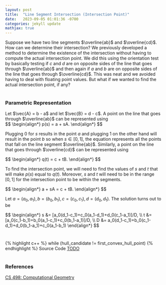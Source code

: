 ```yaml
---
layout: post
title:  "Line Segment Intersection (Intersection Point)"
date:   2023-09-05 01:01:36 -0700
categories: jekyll update
mathjax: true
---
```

Suppose we have two line segments $\overline{ab}$ and $\overline{cd}$. How can we determine their intersection? We previously developed a method to determine the existence of the intersection without having to compute the actual intersection point. We did this using the orientation test by basically testing if $c$ and $d$ are on opposite sides of the line that goes through  $\overline{ab}$ and then again if $a$ and $b$ are on opposite sides of the line that goes through $\overline{cd}$. This was neat and we avoided having to deal with floating point values. But what if we wanted to find the actual intersection point, if any?
<br>
<br>
<!------------------------------------------------------------------------------------>
<h3>Parametric Representation</h3>
Let $\vec{A} = b - a$ and let $\vec{B} = d - c$. A point on the line that goes through $\overline{ab}$ can be represented using 
<div>
$$
\begin{align*}
    p(s) = a + sA.
\end{align*}
$$
</div>

Plugging 0 for $s$ results in the point $a$ and plugging 1 on the other hand will result in the point $b$ so when $s \in [0,1]$, the equation represents all the points that fall on the line segment $\overline{ab}$. Similarly, a point on the line that goes through $\overline{cd}$ can be represented using
<div>
$$
\begin{align*}
    q(t) = c + tB.
\end{align*}
$$
</div>

To find the intersection point, we will need to find the values of $s$ and $t$ that will make $p(s)$ equal to $q(t)$. Moreover, $s$ and $t$ will need to be in the range $[0,1]$ for the intersection point to be within the segments.
<div>
$$
\begin{align*}
    a + sA = c + tB.
\end{align*}
$$
</div>

Let $a=(a_0,a_1), b=(b_0,b_1), c=(c_0,c_1), d=(d_0, d_1)$. The solution turns out to be
<div>
$$
\begin{align*}
    s &= [a_0(d_1-c_1)+c_0(a_1-d_1)+d_0(c_1-a_1)]/D, \\
    t &= [a_0(c_1-b_1)+b_0(a_1-c_1)+c_0(b_1-a_1)]/D, \\
    D &= a_0(d_1-c_1)+b_0(c_1-d_1)+d_0(b_1-a_1)+c_0(a_1-b_1)
\end{align*}
$$
</div>
<br>
<!------------------------------------------------------------------------------------>
<h3></h3>
{% highlight c++ %}
while (hull_candidate != first_convex_hull_point)
{% endhighlight %}
Source Code <a href="?">TODO</a>
<br>
<br>
<!------------------------------------------------------------------------------------>
<h3>References</h3>
<a href="https://jeffe.cs.illinois.edu/teaching/compgeom/schedule.html">CS 498: Computational Geometry</a>
<br>
<br>


